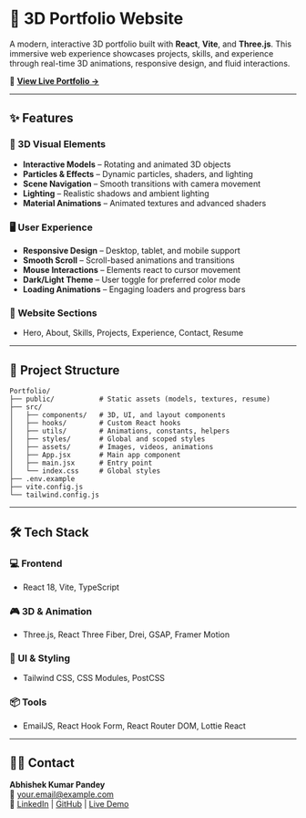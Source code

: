 # 🚀 3D Portfolio Website

A modern, interactive 3D portfolio built with **React**, **Vite**, and **Three.js**. This immersive web experience showcases projects, skills, and experience through real-time 3D animations, responsive design, and fluid interactions.

🔗 **[View Live Portfolio →](https://your-portfolio-url.com)**

---

## ✨ Features

### 🎨 3D Visual Elements
- **Interactive Models** – Rotating and animated 3D objects
- **Particles & Effects** – Dynamic particles, shaders, and lighting
- **Scene Navigation** – Smooth transitions with camera movement
- **Lighting** – Realistic shadows and ambient lighting
- **Material Animations** – Animated textures and advanced shaders

### 🖥️ User Experience
- **Responsive Design** – Desktop, tablet, and mobile support
- **Smooth Scroll** – Scroll-based animations and transitions
- **Mouse Interactions** – Elements react to cursor movement
- **Dark/Light Theme** – User toggle for preferred color mode
- **Loading Animations** – Engaging loaders and progress bars

### 📱 Website Sections
- Hero, About, Skills, Projects, Experience, Contact, Resume

---

## 📁 Project Structure

```
Portfolio/
├── public/           # Static assets (models, textures, resume)
├── src/
│   ├── components/   # 3D, UI, and layout components
│   ├── hooks/        # Custom React hooks
│   ├── utils/        # Animations, constants, helpers
│   ├── styles/       # Global and scoped styles
│   ├── assets/       # Images, videos, animations
│   ├── App.jsx       # Main app component
│   ├── main.jsx      # Entry point
│   └── index.css     # Global styles
├── .env.example
├── vite.config.js
└── tailwind.config.js
```

---

## 🛠️ Tech Stack

### 💻 Frontend
- React 18, Vite, TypeScript

### 🎮 3D & Animation
- Three.js, React Three Fiber, Drei, GSAP, Framer Motion

### 🎨 UI & Styling
- Tailwind CSS, CSS Modules, PostCSS

### 📦 Tools
- EmailJS, React Hook Form, React Router DOM, Lottie React

---

## 👨‍💻 Contact

**Abhishek Kumar Pandey**  
📧 your.email@example.com  
🔗 [LinkedIn](https://linkedin.com/in/your-profile) | [GitHub](https://github.com/ABHISHEK-AKP) | [Live Demo](https://your-portfolio-url.com)
